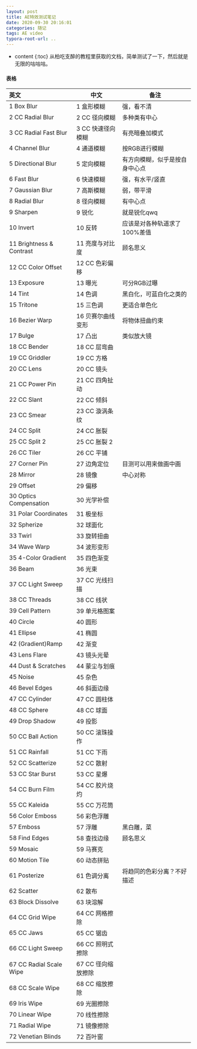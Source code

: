 ```yaml
---
layout: post
title: AE特效测试笔记
date: 2020-09-30 20:16:01
categories: 随记
tags: AE video
typora-root-url: ..
---
```


* content
{:toc}
从柏吃支醉的教程里获取的文档，简单测试了一下，然后就是无限的咕咕咕。

<!-- more -->

#### 表格

| 英文                        | 中文                  | 备注                           |
| :-------------------------- | --------------------- | ------------------------------ |
| 1	Box Blur               | 1	盒形模糊         | 强，看不清                     |
| 2	CC Radial Blur         | 2	CC 径向模糊      | 多种类有中心                   |
| 3	CC Radial Fast Blur    | 3	CC 快速径向模糊  | 有亮暗叠加模式                 |
| 4	Channel Blur           | 4	通道模糊         | 按RGB进行模糊                  |
| 5	Directional Blur       | 5	定向模糊         | 有方向模糊，似乎是按自身中心点 |
| 6	Fast Blur              | 6	快速模糊         | 强，有水平/竖直                |
| 7	Gaussian Blur          | 7	高斯模糊         | 弱，带平滑                     |
| 8	Radial Blur            | 8	径向模糊         | 有中心点                       |
| 9	Sharpen                | 9	锐化             | 就是锐化qwq                    |
| 10	Invert                | 10	反转            | 应该是对各种轨道求了100%差值   |
| 11	Brightness & Contrast | 11	亮度与对比度    | 顾名思义                       |
| 12	CC Color Offset       | 12	CC 色彩偏移     |                                |
| 13	Exposure              | 13	曝光            | 可分RGB过曝                    |
| 14	Tint                  | 14	色调            | 黑白化，可蓝白化之类的         |
| 15	Tritone               | 15	三色调          | 更适合单色化                   |
| 16	Bezier Warp           | 16	贝赛尔曲线变形  | 将物体扭曲约束                 |
| 17	Bulge                 | 17	凸出            | 类似放大镜                     |
| 18	CC Bender             | 18	CC 层弯曲       |                                |
| 19	CC Griddler           | 19	CC 方格         |                                |
| 20	CC Lens               | 20	CC 镜头         |                                |
| 21	CC Power Pin          | 21	CC 四角扯动     |                                |
| 22	CC Slant              | 22	CC 倾斜         |                                |
| 23	CC Smear              | 23	CC 漩涡条纹     |                                |
| 24	CC Split              | 24	CC 胀裂         |                                |
| 25	CC Split 2            | 25	CC 胀裂 2       |                                |
| 26	CC Tiler              | 26	CC 平铺         |                                |
| 27	Corner Pin            | 27	边角定位        | 目测可以用来做画中画           |
| 28	Mirror                | 28	镜像            | 中心对称                       |
| 29	Offset                | 29	偏移            |                                |
| 30	Optics Compensation   | 30	光学补偿        |                                |
| 31	Polar Coordinates     | 31	极坐标          |                                |
| 32	Spherize              | 32	球面化          |                                |
| 33	Twirl                 | 33	旋转扭曲        |                                |
| 34	Wave Warp             | 34	波形变形        |                                |
| 35	4-Color Gradient      | 35	四色渐变        |                                |
| 36	Beam                  | 36	光束            |                                |
| 37	CC Light Sweep        | 37	CC 光线扫描     |                                |
| 38	CC Threads            | 38	CC 线状         |                                |
| 39	Cell Pattern          | 39	单元格图案      |                                |
| 40	Circle                | 40	圆形            |                                |
| 41	Ellipse               | 41	椭圆            |                                |
| 42	(Gradient)Ramp        | 42	渐变            |                                |
| 43	Lens Flare            | 43	镜头光晕        |                                |
| 44	Dust & Scratches      | 44	蒙尘与划痕      |                                |
| 45	Noise                 | 45	杂色            |                                |
| 46	Bevel Edges           | 46	斜面边缘        |                                |
| 47	CC Cylinder           | 47	CC 圆柱体       |                                |
| 48	CC Sphere             | 48	CC 球面         |                                |
| 49	Drop Shadow           | 49	投影            |                                |
| 50	CC Ball Action        | 50	CC 滚珠操作     |                                |
| 51	CC Rainfall           | 51	CC 下雨         |                                |
| 52	CC Scatterize         | 52	CC 散射         |                                |
| 53	CC Star Burst         | 53	CC 星爆         |                                |
| 54	CC Burn Film          | 54	CC 胶片烧灼     |                                |
| 55	CC Kaleida            | 55	CC 万花筒       |                                |
| 56	Color Emboss          | 56	彩色浮雕        |                                |
| 57	Emboss                | 57	浮雕            | 黑白雕，菜                     |
| 58	Find Edges            | 58	查找边缘        | 顾名思义                       |
| 59	Mosaic                | 59	马赛克          |                                |
| 60	Motion Tile           | 60	动态拼贴        |                                |
| 61	Posterize             | 61	色调分离        | 将趋同的色彩分离？不好描述     |
| 62	Scatter               | 62	散布            |                                |
| 63	Block Dissolve        | 63	块溶解          |                                |
| 64	CC Grid Wipe          | 64	CC 网格擦除     |                                |
| 65	CC Jaws               | 65	CC 锯齿         |                                |
| 66	CC Light Sweep        | 66	CC 照明式擦除   |                                |
| 67	CC Radial Scale Wipe  | 67	CC 径向缩放擦除 |                                |
| 68	CC  Scale Wipe        | 68	CC 缩放擦除     |                                |
| 69	Iris Wipe             | 69	光圈擦除        |                                |
| 70	Linear Wipe           | 70	线性擦除        |                                |
| 71	Radial Wipe           | 71	镜像擦除        |                                |
| 72	Venetian Blinds       | 72	百叶窗          |                                |

